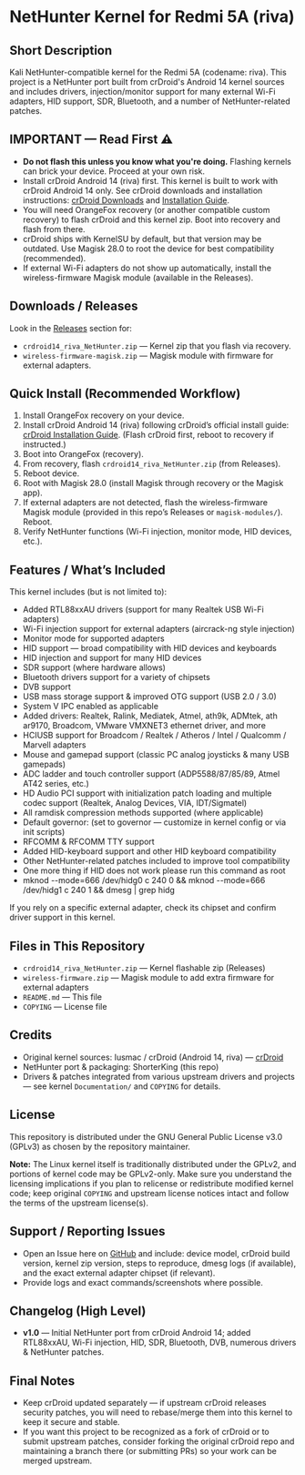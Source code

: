 # NetHunter Kernel for Redmi 5A (riva)

## Short Description
Kali NetHunter-compatible kernel for the Redmi 5A (codename: riva). This project is a NetHunter port built from crDroid's Android 14 kernel sources and includes drivers, injection/monitor support for many external Wi-Fi adapters, HID support, SDR, Bluetooth, and a number of NetHunter-related patches.

## IMPORTANT — Read First ⚠️
- **Do not flash this unless you know what you're doing.** Flashing kernels can brick your device. Proceed at your own risk.
- Install crDroid Android 14 (riva) first. This kernel is built to work with crDroid Android 14 only. See crDroid downloads and installation instructions: [crDroid Downloads](https://crdroid.net/rova/10) and [Installation Guide](https://crdroid.net/rova/10/install).
- You will need OrangeFox recovery (or another compatible custom recovery) to flash crDroid and this kernel zip. Boot into recovery and flash from there.
- crDroid ships with KernelSU by default, but that version may be outdated. Use Magisk 28.0 to root the device for best compatibility (recommended).
- If external Wi-Fi adapters do not show up automatically, install the wireless-firmware Magisk module (available in the Releases).

## Downloads / Releases
Look in the [Releases](https://github.com/ShorterKing/Nethunter-Kernel-Redmi5A-Riva/releases) section for:
- `crdroid14_riva_NetHunter.zip` — Kernel zip that you flash via recovery.
- `wireless-firmware-magisk.zip` — Magisk module with firmware for external adapters.

## Quick Install (Recommended Workflow)
1. Install OrangeFox recovery on your device.
2. Install crDroid Android 14 (riva) following crDroid’s official install guide: [crDroid Installation Guide](https://crdroid.net/rova/10/install). (Flash crDroid first, reboot to recovery if instructed.)
3. Boot into OrangeFox (recovery).
4. From recovery, flash `crdroid14_riva_NetHunter.zip` (from Releases).
5. Reboot device.
6. Root with Magisk 28.0 (install Magisk through recovery or the Magisk app).
7. If external adapters are not detected, flash the wireless-firmware Magisk module (provided in this repo’s Releases or `magisk-modules/`). Reboot.
8. Verify NetHunter functions (Wi-Fi injection, monitor mode, HID devices, etc.).

## Features / What’s Included
This kernel includes (but is not limited to):
- Added RTL88xxAU drivers (support for many Realtek USB Wi-Fi adapters)
- Wi-Fi injection support for external adapters (aircrack-ng style injection)
- Monitor mode for supported adapters
- HID support — broad compatibility with HID devices and keyboards
- HID injection and support for many HID devices
- SDR support (where hardware allows)
- Bluetooth drivers support for a variety of chipsets
- DVB support
- USB mass storage support & improved OTG support (USB 2.0 / 3.0)
- System V IPC enabled as applicable
- Added drivers: Realtek, Ralink, Mediatek, Atmel, ath9k, ADMtek, ath ar9170, Broadcom, VMware VMXNET3 ethernet driver, and more
- HCIUSB support for Broadcom / Realtek / Atheros / Intel / Qualcomm / Marvell adapters
- Mouse and gamepad support (classic PC analog joysticks & many USB gamepads)
- ADC ladder and touch controller support (ADP5588/87/85/89, Atmel AT42 series, etc.)
- HD Audio PCI support with initialization patch loading and multiple codec support (Realtek, Analog Devices, VIA, IDT/Sigmatel)
- All ramdisk compression methods supported (where applicable)
- Default governor: (set to governor — customize in kernel config or via init scripts)
- RFCOMM & RFCOMM TTY support
- Added HID-keyboard support and other HID keyboard compatibility
- Other NetHunter-related patches included to improve tool compatibility
- One more thing if HID does not work please run this command as root 
- mknod --mode=666 /dev/hidg0 c 240 0 && mknod --mode=666 /dev/hidg1 c 240 1 && dmesg | grep hidg

If you rely on a specific external adapter, check its chipset and confirm driver support in this kernel.

## Files in This Repository
- `crdroid14_riva_NetHunter.zip` — Kernel flashable zip (Releases)
- `wireless-firmware.zip` — Magisk module to add extra firmware for external adapters
- `README.md` — This file
- `COPYING` — License file

## Credits
- Original kernel sources: Iusmac / crDroid (Android 14, riva) — [crDroid](https://crdroid.net/rova/10)
- NetHunter port & packaging: ShorterKing (this repo)
- Drivers & patches integrated from various upstream drivers and projects — see kernel `Documentation/` and `COPYING` for details.

## License
This repository is distributed under the GNU General Public License v3.0 (GPLv3) as chosen by the repository maintainer.

**Note:** The Linux kernel itself is traditionally distributed under the GPLv2, and portions of kernel code may be GPLv2-only. Make sure you understand the licensing implications if you plan to relicense or redistribute modified kernel code; keep original `COPYING` and upstream license notices intact and follow the terms of the upstream license(s).

## Support / Reporting Issues
- Open an Issue here on [GitHub](https://github.com/ShorterKing/Nethunter-Kernel-Redmi5A-Riva/issues) and include: device model, crDroid build version, kernel zip version, steps to reproduce, dmesg logs (if available), and the exact external adapter chipset (if relevant).
- Provide logs and exact commands/screenshots where possible.

## Changelog (High Level)
- **v1.0** — Initial NetHunter port from crDroid Android 14; added RTL88xxAU, Wi-Fi injection, HID, SDR, Bluetooth, DVB, numerous drivers & NetHunter patches.


## Final Notes
- Keep crDroid updated separately — if upstream crDroid releases security patches, you will need to rebase/merge them into this kernel to keep it secure and stable.
- If you want this project to be recognized as a fork of crDroid or to submit upstream patches, consider forking the original crDroid repo and maintaining a branch there (or submitting PRs) so your work can be merged upstream.
